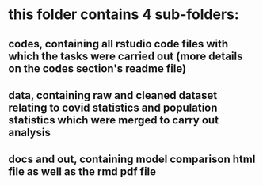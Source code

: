 # this folder contains 4 sub-folders:
## codes, containing all rstudio code files with which the tasks were carried out (more details on the codes section's readme file)
## data, containing raw and cleaned dataset relating to covid statistics and population statistics which were merged to carry out analysis
## docs and out, containing model comparison html file as well as the rmd pdf file 